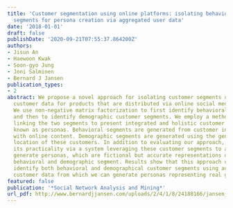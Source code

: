```yaml
---
title: 'Customer segmentation using online platforms: isolating behavioral and demographic
  segments for persona creation via aggregated user data'
date: '2018-01-01'
draft: false
publishDate: '2020-09-21T07:55:37.864200Z'
authors:
- Jisun An
- Haewoon Kwak
- Soon-gyo Jung
- Joni Salminen
- Bernard J Jansen
publication_types:
- 2
abstract: We propose a novel approach for isolating customer segments using online
  customer data for products that are distributed via online social media platforms.
  We use non-negative matrix factorization to first identify behavioral customer segments
  and then to identify demographic customer segments. We employ a methodology for
  linking the two segments to present integrated and holistic customer segments, also
  known as personas. Behavioral segments are generated from customer interactions
  with online content. Demographic segments are generated using the gender, age, and
  location of these customers. In addition to evaluating our approach, we demonstrate
  its practicality via a system leveraging these customer segments to automatically
  generate personas, which are fictional but accurate representations of each integrated
  behavioral and demographic segment. Results show that this approach can accurately
  identify both behavioral and demographical customer segments using actual online
  customer data from which we can generate personas representing real groups of people.
featured: false
publication: '*Social Network Analysis and Mining*'
url_pdf: http://www.bernardjjansen.com/uploads/2/4/1/8/24188166/jansen_snam_segmentation.pdf
---
```


